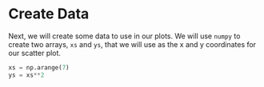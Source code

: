 # Create Data

Next, we will create some data to use in our plots. We will use `numpy` to create two arrays, `xs` and `ys`, that we will use as the x and y coordinates for our scatter plot.

```python
xs = np.arange(7)
ys = xs**2
```
